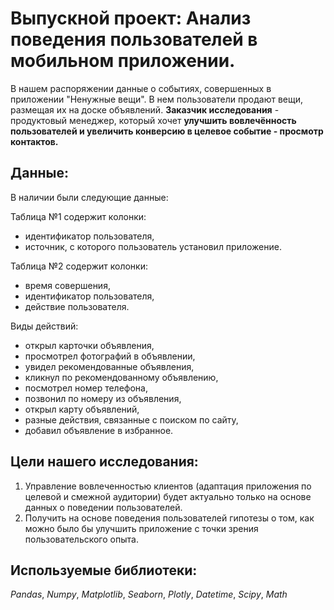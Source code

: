 # Выпускной проект: Анализ поведения пользователей в мобильном приложении.

В нашем распоряжении данные о событиях, совершенных в приложении "Ненужные вещи". В нем пользователи продают вещи, размещая их на доске объявлений. 
**Заказчик исследования** - продуктовый менеджер, который хочет **улучшить вовлечённость пользователей и увеличить конверсию в целевое событие - просмотр контактов.**

## Данные:
В наличии были следующие данные: 

Таблица №1 содержит колонки:

- идентификатор пользователя,
- источник, с которого пользователь установил приложение.

Таблица №2 содержит колонки:

- время совершения,
- идентификатор пользователя,
- действие пользователя.

Виды действий:

- открыл карточки объявления,
- просмотрел фотографий в объявлении,
- увидел рекомендованные объявления,
- кликнул по рекомендованному объявлению,
- посмотрел номер телефона,
- позвонил по номеру из объявления,
- открыл карту объявлений,
- разные действия, связанные с поиском по сайту,
- добавил объявление в избранное.

## Цели нашего исследования:

1) Управление вовлеченностью клиентов (адаптация приложения по целевой и смежной аудитории) будет актуально только на основе данных о поведении пользователей.
2) Получить на основе поведения пользователей гипотезы о том, как можно было бы улучшить приложение с точки зрения пользовательского опыта.

## Используемые библиотеки:

*Pandas*, *Numpy*, *Matplotlib*, *Seaborn*, *Plotly*, *Datetime*, *Scipy*, *Math*
